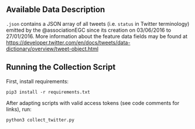 ## Available Data Description

``.json`` contains a JSON array of all tweets (i.e. ``status`` in Twitter terminology) emitted by the @associationEGC since its creation on 03/06/2016 to 27/01/2016. More information about the feature data fields may be found at https://developer.twitter.com/en/docs/tweets/data-dictionary/overview/tweet-object.html

## Running the Collection Script

First, install requirements:

    pip3 install -r requirements.txt

After adapting scripts with valid access tokens (see code comments for links), run:

    python3 collect_twitter.py
